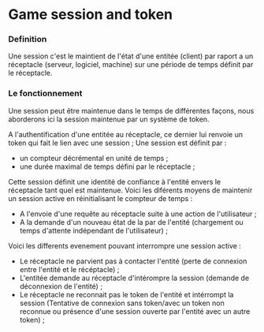 # Game session and token

### Definition

Une session c'est le maintient de l'état d'une entitée (client) par raport a un réceptacle (serveur, logiciel, machine) sur une période de temps définit par le réceptacle.

### Le fonctionnement

Une session peut être maintenue dans le temps de différentes façons, 
nous aborderons ici la session maintenue par un système de token.

A l'authentification d'une entitée au réceptacle, ce dernier lui renvoie un token qui fait le lien avec une session ;
Une session est définit par : 

- un compteur décrémental en unité de temps ; 
- une durée maximal de temps défini par le réceptacle ;
 
Cette session définit une identité de confiance à l'entité envers le réceptacle tant quel est maintenue.
Voici les diférents moyens de maintenir un session active en réinitialisant le compteur de temps :

- A l'envoie d'une requête au réceptacle suite à une action de l'utilisateur ;
- A la demande d'un nouveau état de la par de l'entité (chargement ou temps d'attente indépendant de l'utilisateur) ;

Voici les differents evenement pouvant interrompre une session active :

- Le réceptacle ne parvient pas à contacter l'entité (perte de connexion entre l'entité et le récéptacle) ;
- L'entitée demande au réceptacle d'intérompre la session (demande de déconnexion de l'entité) ;
- Le réceptacle ne reconnait pas le token de l'entité et intérrompt la session (Tentative de connexion sans token/avec un token non reconnue ou présence d'une session ouverte par l'entité avec un autre token) ;

